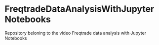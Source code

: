 # FreqtradeDataAnalysisWithJupyterNotebooks
Repository beloning to the video Freqtrade data analysis with Jupyter Notebooks

